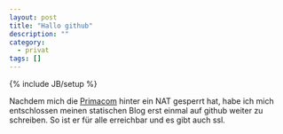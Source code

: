 ```yaml
---
layout: post
title: "Hallo github"
description: ""
category: 
  - privat
tags: []
---
```

{% include JB/setup %}

Nachdem mich die [Primacom] hinter ein NAT gesperrt hat, habe ich mich entschlossen
meinen statischen Blog erst einmal auf github weiter zu schreiben. So ist er für
alle erreichbar und es gibt auch ssl.


[Primacom]: http://www.primacom.de/

